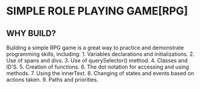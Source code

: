 # SIMPLE ROLE PLAYING GAME[RPG]

## WHY BUILD?
Building a simple RPG game is a great way to practice and demonstrate programming skills, including:
    1. Variables declarations and initializations.
    2. Use of spans and divs.
    3. Use of querySelector() method.
    4. Classes and ID'S.
    5. Creation of functions.
    6. The dot notation for accessing and using methods.
    7. Using the innerText.
    8. Changing of states and events based on actions taken.
    9. Paths and priorities.
